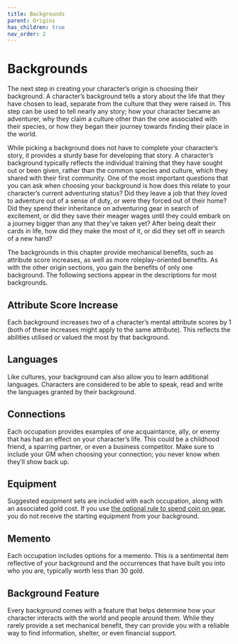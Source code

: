```yaml
---
title: Backgrounds
parent: Origins
has_children: true
nav_order: 2
---
```


# Backgrounds
The next step in creating your character’s origin is choosing their background. A character’s background tells a story about the life that they have chosen to lead, separate from the culture that they were raised in. This step can be used to tell nearly any story; how your character became an adventurer, why they claim a culture other than the one associated with their species, or how they began their journey towards finding their place in the world.

While picking a background does not have to complete your character’s story, it provides a sturdy base for developing that story. A character’s background typically reflects the individual training that they have sought out or been given, rather than the common species and culture, which they shared with their first community. One of the most important questions that you can ask when choosing your background is how does this relate to your character’s current adventuring status? Did they leave a job that they loved to adventure out of a sense of duty, or were they forced out of their home? Did they spend their inheritance on adventuring gear in search of excitement, or did they save their meager wages until they could embark on a journey bigger than any that they’ve taken yet? After being dealt their cards in life, how did they make the most of it, or did they set off in search of a new hand?

The backgrounds in this chapter provide mechanical benefits, such as attribute score increases, as well as more roleplay-oriented benefits. As with the other origin sections, you gain the benefits of only one background. The following sections appear in the descriptions for most backgrounds.

## Attribute Score Increase
Each background increases two of a character’s mental attribute scores by 1 (both of these increases might apply to the same attribute). This reflects the abilities utilised or valued the most by that background.

## Languages
Like cultures, your background can also allow you to learn additional languages. Characters are considered to be able to speak, read and write the languages granted by their background.

## Connections
Each occupation provides examples of one acquaintance, ally, or enemy that has had an effect on your character’s life. This could be a childhood friend, a sparring partner, or even a business competitor. Make sure to include your GM when choosing your connection; you never know when they’ll show back up.

## Equipment
Suggested equipment sets are included with each occupation, along with an associated gold cost.  If you use [the optional rule to spend coin on gear](http://stormchaserroleplaying.com/stormchaserRPG/Equipment/StartingEquipment/), you do not receive the starting equipment from your background.

## Memento
Each occupation includes options for a memento. This is a sentimental item reflective of your background and the occurrences that have built you into who you are, typically worth less than 30 gold.

## Background Feature
Every background comes with a feature that helps determine how your character interacts with the world and people around them. While they rarely provide a set mechanical benefit, they can provide you with a reliable way to find information, shelter, or even financial support.
